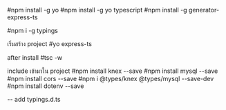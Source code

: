 #npm install -g yo
#npm install -g yo typescript
#npm install -g generator-express-ts

#npm i -g typings

เริ่มสร้าง project
#yo express-ts

after install
#tsc -w

include เข้ามาใน project
#npm install knex --save
#npm install mysql --save
#npm install cors --save
#npm i @types/knex @types/mysql --save-dev
#npm install dotenv --save

-- add 
typings.d.ts
